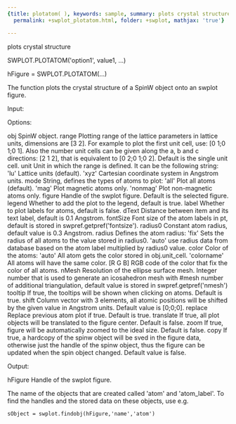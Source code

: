 ```yaml
---
{title: plotatom( ), keywords: sample, summary: plots crystal structure, sidebar: sw_sidebar,
  permalink: +swplot_plotatom.html, folder: +swplot, mathjax: 'true'}

---
```

  plots crystal structure
 
  SWPLOT.PLOTATOM('option1', value1, ...)
 
  hFigure = SWPLOT.PLOTATOM(...)
 
  The function plots the crystal structure of a SpinW object onto an swplot
  figure.
 
  Input:
 
  Options:
 
  obj       SpinW object.
  range     Plotting range of the lattice parameters in lattice units,
            dimensions are [3 2]. For example to plot the first unit cell,
            use: [0 1;0 1;0 1]. Also the number unit cells can be given
            along the a, b and c directions: [2 1 2], that is equivalent to
            [0 2;0 1;0 2]. Default is the single unit cell.
  unit      Unit in which the range is defined. It can be the following
            string:
                'lu'        Lattice units (default).
                'xyz'       Cartesian coordinate system in Angstrom units.
  mode      String, defines the types of atoms to plot:
                'all'       Plot all atoms (default).
                'mag'       Plot magnetic atoms only.
                'nonmag'    Plot non-magnetic atoms only.
  figure    Handle of the swplot figure. Default is the selected figure.
  legend    Whether to add the plot to the legend, default is true.
  label     Whether to plot labels for atoms, default is false.
  dText     Distance between item and its text label, default is 0.1
            Angstrom.
  fontSize  Font size of the atom labels in pt, default is stored in
            swpref.getpref('fontsize').
  radius0   Constant atom radius, default value is 0.3 Angstrom.
  radius    Defines the atom radius:
                'fix'       Sets the radius of all atoms to the value
                            stored in radius0.
                'auto'      use radius data from database based on the atom
                            label multiplied by radius0 value.
  color     Color of the atoms:
                'auto'      All atom gets the color stored in obj.unit_cell.
                'colorname' All atoms will have the same color.
                [R G B]     RGB code of the color that fix the color of all
                            atoms.
  nMesh     Resolution of the ellipse surface mesh. Integer number that is
            used to generate an icosahedron mesh with #mesh number of
            additional triangulation, default value is stored in
            swpref.getpref('nmesh')
  tooltip   If true, the tooltips will be shown when clicking on atoms.
            Default is true.
  shift     Column vector with 3 elements, all atomic positions will be
            shifted by the given value in Angstrom units. Default value is
            [0;0;0].
  replace   Replace previous atom plot if true. Default is true.
  translate If true, all plot objects will be translated to the figure
            center. Default is false.
  zoom      If true, figure will be automatically zoomed to the ideal size.
            Default is false.
  copy      If true, a hardcopy of the spinw object will be sved in the
            figure data, otherwise just the handle of the spinw object, 
            thus the figure can be updated when the spin object changed.
            Default value is false. 
 
  Output:
 
  hFigure           Handle of the swplot figure.
 
  The name of the objects that are created called 'atom' and 'atom_label'.
  To find the handles and the stored data on these objects, use e.g.
 
    sObject = swplot.findobj(hFigure,'name','atom')
 
